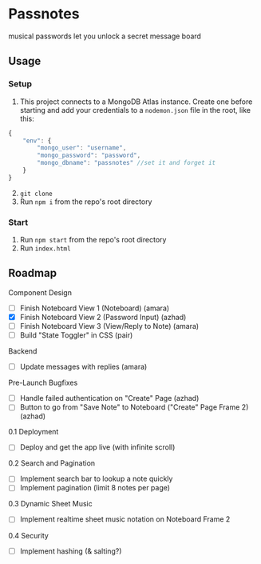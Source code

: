 # Passnotes

musical passwords let you unlock a secret message board

## Usage

### Setup

1. This project connects to a MongoDB Atlas instance. Create one before starting and add your credentials to a `nodemon.json` file in the root, like this:

```javascript
{
    "env": {
        "mongo_user": "username",
        "mongo_password": "password",
        "mongo_dbname": "passnotes" //set it and forget it
    }
}
```

2. `git clone`
3. Run `npm i` from the repo's root directory

### Start

1. Run `npm start` from the repo's root directory
2. Run `index.html`

## Roadmap

Component Design
- [ ] Finish Noteboard View 1 (Noteboard) (amara)
- [x] Finish Noteboard View 2 (Password Input) (azhad)
- [ ] Finish Noteboard View 3 (View/Reply to Note) (amara)
- [ ] Build "State Toggler" in CSS (pair)

Backend
- [ ] Update messages with replies (amara)

Pre-Launch Bugfixes
- [ ] Handle failed authentication on "Create" Page (azhad)
- [ ] Button to go from "Save Note" to Noteboard ("Create" Page Frame 2) (azhad)

0.1 Deployment
- [ ] Deploy and get the app live (with infinite scroll)

0.2 Search and Pagination
- [ ] Implement search bar to lookup a note quickly
- [ ] Implement pagination (limit 8 notes per page)

0.3 Dynamic Sheet Music
- [ ] Implement realtime sheet music notation on Noteboard Frame 2

0.4 Security
- [ ] Implement hashing (& salting?)